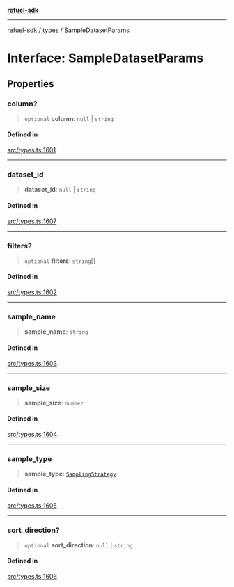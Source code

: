 [**refuel-sdk**](../../README.md)

***

[refuel-sdk](../../modules.md) / [types](../README.md) / SampleDatasetParams

# Interface: SampleDatasetParams

## Properties

### column?

> `optional` **column**: `null` \| `string`

#### Defined in

[src/types.ts:1601](https://github.com/refuel-ai/refuel-sdk/blob/992e715e614e75caa11e039ae8b03c5366ed7bea/src/types.ts#L1601)

***

### dataset\_id

> **dataset\_id**: `null` \| `string`

#### Defined in

[src/types.ts:1607](https://github.com/refuel-ai/refuel-sdk/blob/992e715e614e75caa11e039ae8b03c5366ed7bea/src/types.ts#L1607)

***

### filters?

> `optional` **filters**: `string`[]

#### Defined in

[src/types.ts:1602](https://github.com/refuel-ai/refuel-sdk/blob/992e715e614e75caa11e039ae8b03c5366ed7bea/src/types.ts#L1602)

***

### sample\_name

> **sample\_name**: `string`

#### Defined in

[src/types.ts:1603](https://github.com/refuel-ai/refuel-sdk/blob/992e715e614e75caa11e039ae8b03c5366ed7bea/src/types.ts#L1603)

***

### sample\_size

> **sample\_size**: `number`

#### Defined in

[src/types.ts:1604](https://github.com/refuel-ai/refuel-sdk/blob/992e715e614e75caa11e039ae8b03c5366ed7bea/src/types.ts#L1604)

***

### sample\_type

> **sample\_type**: [`SamplingStrategy`](../enumerations/SamplingStrategy.md)

#### Defined in

[src/types.ts:1605](https://github.com/refuel-ai/refuel-sdk/blob/992e715e614e75caa11e039ae8b03c5366ed7bea/src/types.ts#L1605)

***

### sort\_direction?

> `optional` **sort\_direction**: `null` \| `string`

#### Defined in

[src/types.ts:1606](https://github.com/refuel-ai/refuel-sdk/blob/992e715e614e75caa11e039ae8b03c5366ed7bea/src/types.ts#L1606)
